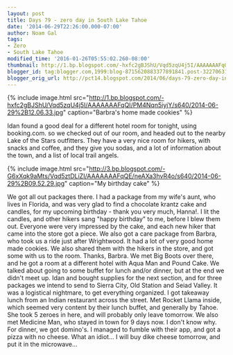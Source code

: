 ```yaml
---
layout: post
title: Days 79 - zero day in South Lake Tahoe
date: '2014-06-29T22:26:00.000-07:00'
author: Noam Gal
tags:
- Zero
- South Lake Tahoe
modified_time: '2016-01-26T05:55:02.260-08:00'
thumbnail: http://1.bp.blogspot.com/-hxfc2gBJShU/Vqd5zqU4j5I/AAAAAAAFqQI/PM4Nqn5iyjY/s72-c/2014-06-29%2B12.06.33.jpg
blogger_id: tag:blogger.com,1999:blog-8715620883377891841.post-322706315333815323
blogger_orig_url: http://pct14.blogspot.com/2014/06/days-79-zero-day-in-south-lake-tahoe.html
---
```




{% include image.html src="http://1.bp.blogspot.com/-hxfc2gBJShU/Vqd5zqU4j5I/AAAAAAAFqQI/PM4Nqn5iyjY/s640/2014-06-29%2B12.06.33.jpg" caption="Barbra's home made cookies" %}

 Idan found a good deal for a different hotel room for tonight, using booking.com. so we checked out of our room, and
 headed out to the nearby Lake of the Stars outfitters.
They have a very nice room for hikers, with snacks and
 coffee, and they give you sodas, and a lot of information about the town, and a list of local trail angels.


{% include image.html src="http://3.bp.blogspot.com/-G6xXqk9aMts/Vqd5ztDLiZI/AAAAAAAFqQE/neAXa3hvR4o/s640/2014-06-29%2B09.52.29.jpg" caption="My birthday cake" %}

 We got all out packages there. I had a package from my wife's aunt, who lives in Florida, and was very glad to find
 a chocolate krantz cake and candles, for my upcoming birthday - thank you very much, Hanna!. I lit the candles, and
 other hikers sang "happy birthday" to me, before I blew them out. Everyone were very impressed by the cake, and each
 new hiker that came into the store got a piece.
We also got a care package from Barbra, who took us a ride just
 after Wrightwood. It had a lot of very good home made cookies. We also shared them with the hikers in the store, and
 got some with us to the room. Thanks, Barbra.
We met Big Boots over there, and he got a room at a different
 hotel with Aqua Man and Pound Cake. We talked about going to some buffet for lunch and/or dinner, but at the end we
 didn't meet up.
Idan and bought supplies for the next section, and for three packages we intend to send to
 Sierra City, Old Station and Seiad Valley. It was a logistical nightmare, to get everything organized.
I got
 takeaway lunch from an Indian restaurant across the street. Met Rocket Llama inside, which seemed very content by
 their lunch buffet, and generally by Tahoe. She took 5 zeroes in here, and will probably only leave tomorrow.
We
 also met Medicine Man, who stayed in town for 9 days now. I don't know why.
For dinner, we got domino's. I
 managed to fumble with their app, and got a pizza with no cheese. What an idiot... I will buy dike cheese tomorrow,
 and put it in the microwave...

